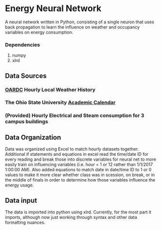 # Energy Neural Network
A neural network written in Python, consisting of a single neuron that uses back propagation to learn the influence on weather and occupancy variables on energy consumption.

### Dependencies
1. numpy
2. xlrd

## Data Sources
### [OARDC](http://www.oardc.ohio-state.edu/weather1/stationinfo.asp?id=14) Hourly Local Weather History
### The Ohio State University [Academic Calendar](https://registrar.osu.edu/staff/bigcal.asp)
### (Provided) Hourly Electrical and Steam consumption for 3 campus buildings

## Data Organization
Data was organized using Excel to match hourly datasets together. Additional if statements and equations in excel read the time/date ID for every reading and break those into discrete variables for neural net to more easily train on influencing variables (i.e. hour = 1 or 12 rather than 1/1/2017  1:00:00 AM). Also added equations to match date in date/time ID to 1 or 0 values to make it more clear whether class was in scession, on break, or in the middle of finals in order to determine how those variables influence the energy usage.

## Data input
The data is imported into python using xlrd. Currently, for the most part it imports, although now just working through syntax and other data formatting nuances.
